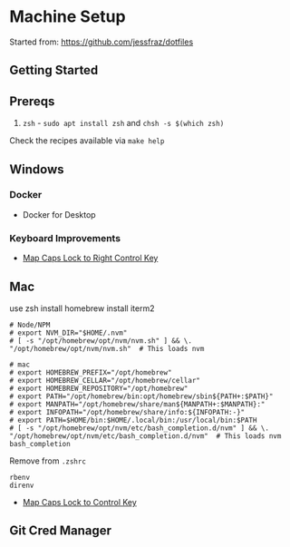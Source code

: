 # Machine Setup

Started from: <https://github.com/jessfraz/dotfiles>

## Getting Started

## Prereqs

1. `zsh` - `sudo apt install zsh` and `chsh -s $(which zsh)`

Check the recipes available via `make help`

## Windows

### Docker

- Docker for Desktop

### Keyboard Improvements

- [Map Caps Lock to Right Control Key](https://superuser.com/questions/949385/map-capslock-to-control-in-windows-10)

## Mac

use zsh
install homebrew
install iterm2

```
# Node/NPM
# export NVM_DIR="$HOME/.nvm"
# [ -s "/opt/homebrew/opt/nvm/nvm.sh" ] && \. "/opt/homebrew/opt/nvm/nvm.sh"  # This loads nvm

# mac
# export HOMEBREW_PREFIX="/opt/homebrew"
# export HOMEBREW_CELLAR="/opt/homebrew/cellar"
# export HOMEBREW_REPOSITORY="/opt/homebrew"
# export PATH="/opt/homebrew/bin:opt/homebrew/sbin${PATH+:$PATH}"
# export MANPATH="/opt/homebrew/share/man${MANPATH+:$MANPATH}:"
# export INFOPATH="/opt/homebrew/share/info:${INFOPATH:-}"
# export PATH=$HOME/bin:$HOME/.local/bin:/usr/local/bin:$PATH
# [ -s "/opt/homebrew/opt/nvm/etc/bash_completion.d/nvm" ] && \. "/opt/homebrew/opt/nvm/etc/bash_completion.d/nvm"  # This loads nvm bash_completion
```

Remove from `.zshrc`

```
rbenv
direnv
```

- [Map Caps Lock to Control Key](https://stackoverflow.com/questions/20146972/is-there-a-way-to-make-alt-f-and-alt-b-jump-word-forward-and-backward-instead-of)

## Git Cred Manager

